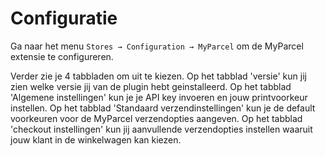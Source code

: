 # Configuratie

Ga naar het menu `Stores → Configuration → MyParcel` om de MyParcel extensie te
configureren.

<MPImg src="/documentation/magento/magento-config.png" alt="Magento config" />

Verder zie je 4 tabbladen om uit te kiezen. Op het tabblad 'versie' kun jij zien
welke versie jij van de plugin hebt geinstalleerd. Op het tabblad 'Algemene
instellingen' kun je je API key invoeren en jouw printvoorkeur instellen. Op het
tabblad 'Standaard verzendinstellingen' kun je de default voorkeuren voor de
MyParcel verzendopties aangeven. Op het tabblad 'checkout instellingen' kun jij
aanvullende verzendopties instellen waaruit jouw klant in de winkelwagen kan
kiezen.
